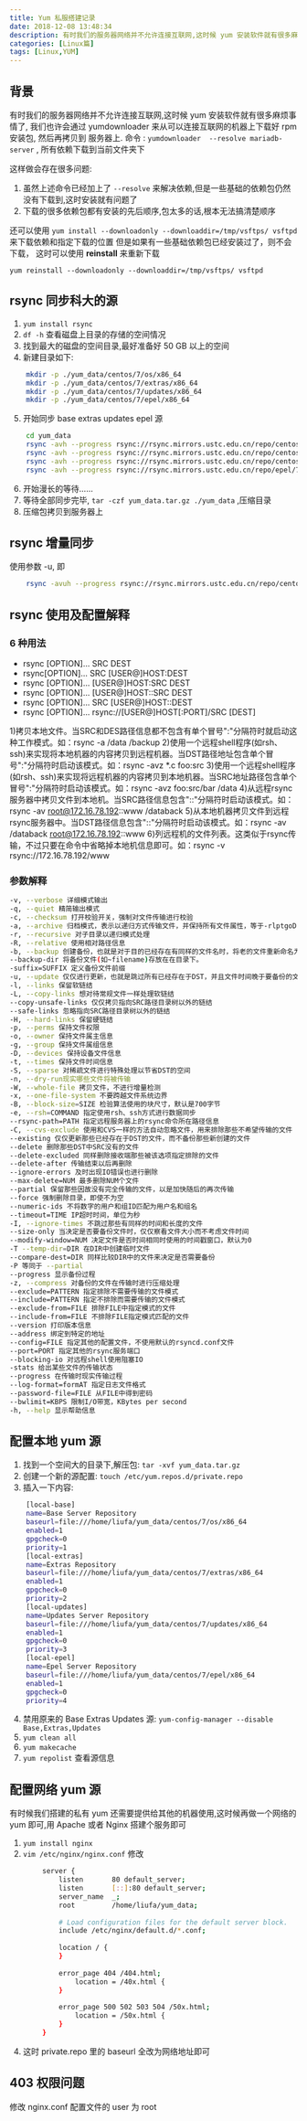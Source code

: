 ```yaml
---
title: Yum 私服搭建记录
date: 2018-12-08 13:48:34
description: 有时我们的服务器网络并不允许连接互联网,这时候 yum 安装软件就有很多麻烦事情了
categories: [Linux篇]
tags: [Linux,YUM]
---
```


<!-- more -->
## 背景
有时我们的服务器网络并不允许连接互联网,这时候 yum 安装软件就有很多麻烦事情了, 我们也许会通过 yumdownloader 来从可以连接互联网的机器上下载好 rpm 安装包,
然后再拷贝到 服务器上.
命令 : `yumdownloader  --resolve mariadb-server` , 所有依赖下载到当前文件夹下

这样做会存在很多问题:
1. 虽然上述命令已经加上了 `--resolve` 来解决依赖,但是一些基础的依赖包仍然没有下载到,这时安装就有问题了
2. 下载的很多依赖包都有安装的先后顺序,包太多的话,根本无法搞清楚顺序

还可以使用 `yum install --downloadonly --downloaddir=/tmp/vsftps/ vsftpd` 来下载依赖和指定下载的位置
但是如果有一些基础依赖包已经安装过了，则不会下载， 这时可以使用 **reinstall** 来重新下载

`yum reinstall --downloadonly --downloaddir=/tmp/vsftps/ vsftpd`

## rsync 同步科大的源
1. `yum install rsync`
2. `df -h` 查看磁盘上目录的存储的空间情况
3. 找到最大的磁盘的空间目录,最好准备好 50 GB 以上的空间
4. 新建目录如下:

``` bash
    mkdir -p ./yum_data/centos/7/os/x86_64
    mkdir -p ./yum_data/centos/7/extras/x86_64
    mkdir -p ./yum_data/centos/7/updates/x86_64
    mkdir -p ./yum_data/centos/7/epel/x86_64
```

5. 开始同步 base extras updates epel 源

``` bash
    cd yum_data
    rsync -avh --progress rsync://rsync.mirrors.ustc.edu.cn/repo/centos/7/os/x86_64/ ./centos/7/os/x86_64/
    rsync -avh --progress rsync://rsync.mirrors.ustc.edu.cn/repo/centos/7/extras/x86_64/ ./centos/7/extras/x86_64/
    rsync -avh --progress rsync://rsync.mirrors.ustc.edu.cn/repo/centos/7/updates/x86_64/ ./centos/7/updates/x86_64/
    rsync -avh --progress rsync://rsync.mirrors.ustc.edu.cn/repo/epel/7/x86_64/ ./epel/7/x86_64/
```

6. 开始漫长的等待......
7. 等待全部同步完毕, `tar -czf yum_data.tar.gz ./yum_data` ,压缩目录
8. 压缩包拷贝到服务器上

## rsync 增量同步
使用参数 -u, 即

```bash
    rsync -avuh --progress rsync://rsync.mirrors.ustc.edu.cn/repo/centos/7/extras/x86_64/ ./centos/7/extras/x86_64/
```


## rsync 使用及配置解释
### 6 种用法
- rsync [OPTION]... SRC DEST
- rsync[OPTION]... SRC [USER@]HOST:DEST
- rsync [OPTION]... [USER@]HOST:SRC DEST
- rsync [OPTION]... [USER@]HOST::SRC DEST
- rsync [OPTION]... SRC [USER@]HOST::DEST
- rsync [OPTION]... rsync://[USER@]HOST[:PORT]/SRC [DEST]

1)拷贝本地文件。当SRC和DES路径信息都不包含有单个冒号":"分隔符时就启动这种工作模式。如：rsync -a /data /backup
2)使用一个远程shell程序(如rsh、ssh)来实现将本地机器的内容拷贝到远程机器。当DST路径地址包含单个冒号":"分隔符时启动该模式。如：rsync -avz *.c foo:src
3)使用一个远程shell程序(如rsh、ssh)来实现将远程机器的内容拷贝到本地机器。当SRC地址路径包含单个冒号":"分隔符时启动该模式。如：rsync -avz foo:src/bar /data
4)从远程rsync服务器中拷贝文件到本地机。当SRC路径信息包含"::"分隔符时启动该模式。如：rsync -av root@172.16.78.192::www /databack
5)从本地机器拷贝文件到远程rsync服务器中。当DST路径信息包含"::"分隔符时启动该模式。如：rsync -av /databack root@172.16.78.192::www
6)列远程机的文件列表。这类似于rsync传输，不过只要在命令中省略掉本地机信息即可。如：rsync -v rsync://172.16.78.192/www

### 参数解释
``` bash
-v, --verbose 详细模式输出
-q, --quiet 精简输出模式
-c, --checksum 打开校验开关，强制对文件传输进行校验
-a, --archive 归档模式，表示以递归方式传输文件，并保持所有文件属性，等于-rlptgoD
-r, --recursive 对子目录以递归模式处理
-R, --relative 使用相对路径信息
-b, --backup 创建备份，也就是对于目的已经存在有同样的文件名时，将老的文件重新命名为~filename。可以使用--suffix选项来指定不同的备份文件前缀。
--backup-dir 将备份文件(如~filename)存放在在目录下。
-suffix=SUFFIX 定义备份文件前缀
-u, --update 仅仅进行更新，也就是跳过所有已经存在于DST，并且文件时间晚于要备份的文件。(不覆盖更新的文件)
-l, --links 保留软链结
-L, --copy-links 想对待常规文件一样处理软链结
--copy-unsafe-links 仅仅拷贝指向SRC路径目录树以外的链结
--safe-links 忽略指向SRC路径目录树以外的链结
-H, --hard-links 保留硬链结
-p, --perms 保持文件权限
-o, --owner 保持文件属主信息
-g, --group 保持文件属组信息
-D, --devices 保持设备文件信息
-t, --times 保持文件时间信息
-S, --sparse 对稀疏文件进行特殊处理以节省DST的空间
-n, --dry-run现实哪些文件将被传输
-W, --whole-file 拷贝文件，不进行增量检测
-x, --one-file-system 不要跨越文件系统边界
-B, --block-size=SIZE 检验算法使用的块尺寸，默认是700字节
-e, --rsh=COMMAND 指定使用rsh、ssh方式进行数据同步
--rsync-path=PATH 指定远程服务器上的rsync命令所在路径信息
-C, --cvs-exclude 使用和CVS一样的方法自动忽略文件，用来排除那些不希望传输的文件
--existing 仅仅更新那些已经存在于DST的文件，而不备份那些新创建的文件
--delete 删除那些DST中SRC没有的文件
--delete-excluded 同样删除接收端那些被该选项指定排除的文件
--delete-after 传输结束以后再删除
--ignore-errors 及时出现IO错误也进行删除
--max-delete=NUM 最多删除NUM个文件
--partial 保留那些因故没有完全传输的文件，以是加快随后的再次传输
--force 强制删除目录，即使不为空
--numeric-ids 不将数字的用户和组ID匹配为用户名和组名
--timeout=TIME IP超时时间，单位为秒
-I, --ignore-times 不跳过那些有同样的时间和长度的文件
--size-only 当决定是否要备份文件时，仅仅察看文件大小而不考虑文件时间
--modify-window=NUM 决定文件是否时间相同时使用的时间戳窗口，默认为0
-T --temp-dir=DIR 在DIR中创建临时文件
--compare-dest=DIR 同样比较DIR中的文件来决定是否需要备份
-P 等同于 --partial
--progress 显示备份过程
-z, --compress 对备份的文件在传输时进行压缩处理
--exclude=PATTERN 指定排除不需要传输的文件模式
--include=PATTERN 指定不排除而需要传输的文件模式
--exclude-from=FILE 排除FILE中指定模式的文件
--include-from=FILE 不排除FILE指定模式匹配的文件
--version 打印版本信息
--address 绑定到特定的地址
--config=FILE 指定其他的配置文件，不使用默认的rsyncd.conf文件
--port=PORT 指定其他的rsync服务端口
--blocking-io 对远程shell使用阻塞IO
-stats 给出某些文件的传输状态
--progress 在传输时现实传输过程
--log-format=formAT 指定日志文件格式
--password-file=FILE 从FILE中得到密码
--bwlimit=KBPS 限制I/O带宽，KBytes per second
-h, --help 显示帮助信息
```


## 配置本地 yum 源
1. 找到一个空间大的目录下,解压包: `tar -xvf yum_data.tar.gz`
2. 创建一个新的源配置: `touch /etc/yum.repos.d/private.repo`
3. 插入一下内容:

``` bash
    [local-base]
    name=Base Server Repository
    baseurl=file:///home/liufa/yum_data/centos/7/os/x86_64
    enabled=1
    gpgcheck=0
    priority=1
    [local-extras]
    name=Extras Repository
    baseurl=file:///home/liufa/yum_data/centos/7/extras/x86_64
    enabled=1
    gpgcheck=0
    priority=2
    [local-updates]
    name=Updates Server Repository
    baseurl=file:///home/liufa/yum_data/centos/7/updates/x86_64
    enabled=1
    gpgcheck=0
    priority=3
    [local-epel]
    name=Epel Server Repository
    baseurl=file:///home/liufa/yum_data/centos/7/epel/x86_64
    enabled=1
    gpgcheck=0
    priority=4
```

4. 禁用原来的 Base Extras Updates 源: `yum-config-manager --disable Base,Extras,Updates `
5. `yum clean all`
6. `yum makecache`
7. `yum repolist` 查看源信息


## 配置网络 yum 源
有时候我们搭建的私有 yum 还需要提供给其他的机器使用,这时候再做一个网络的 yum 即可,用 Apache 或者 Nginx 搭建个服务即可

1. `yum install nginx`
2. `vim /etc/nginx/nginx.conf` 修改

``` bash
        server {
            listen       80 default_server;
            listen       [::]:80 default_server;
            server_name  _;
            root         /home/liufa/yum_data;
    
            # Load configuration files for the default server block.
            include /etc/nginx/default.d/*.conf;
    
            location / {
            }
    
            error_page 404 /404.html;
                location = /40x.html {
            }
    
            error_page 500 502 503 504 /50x.html;
                location = /50x.html {
            }
        }
```

4. 这时 private.repo 里的 baseurl 全改为网络地址即可

## 403 权限问题
修改 nginx.conf 配置文件的 user 为 root